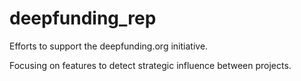 # deepfunding_rep
Efforts to support the deepfunding.org initiative.

Focusing on features to detect strategic influence between projects.

